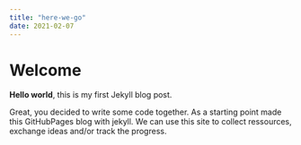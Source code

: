 ```yaml
---
title: "here-we-go"
date: 2021-02-07
---
```


# Welcome

**Hello world**, this is my first Jekyll blog post.

Great, you decided to write some code together.
As a starting point made this GitHubPages blog with jekyll.
We can use this site to collect ressources, exchange ideas and/or track the progress.
